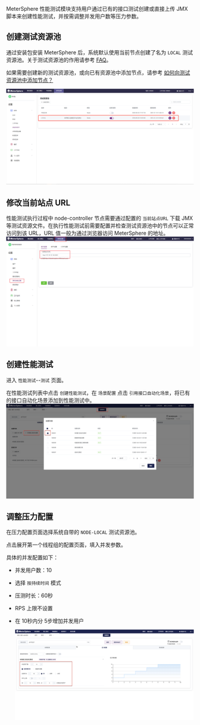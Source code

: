 MeterSphere 性能测试模块支持用户通过已有的接口测试创建或直接上传 JMX 脚本来创建性能测试，并按需调整并发用户数等压力参数。

## 创建测试资源池

通过安装包安装 MeterSphere 后，系统默认使用当前节点创建了名为 `LOCAL` 测试资源池。关于测试资源池的作用请参考 [FAQ](../../faq/load_test.md#_1)。

如果需要创建新的测试资源池，或向已有资源池中添加节点，请参考 [如何向测试资源池中添加节点？](../../faq/load_test.md#_2)

![!测试资源池](../../img/system_management/测试资源池.png)

## 修改当前站点 URL

性能测试执行过程中 node-controller 节点需要通过配置的 `当前站点URL` 下载 JMX 等测试资源文件。在执行性能测试前需要配置并检查测试资源池中的节点可以正常访问到该 URL，URL 值一般为通过浏览器访问 MeterSphere 的地址。
![!当前站点URL](../../img/system_management/当前站点URL.png)

## 创建性能测试

进入 `性能测试`--`测试` 页面。

在性能测试列表中点击 `创建性能测试`，在 `场景配置` 点击 `引用接口自动化场景`，将已有的接口自动化场景添加到性能测试中。
![!创建性能测试](../../img/performance/创建性能测试.png)

## 调整压力配置

在压力配置页面选择系统自带的 `NODE-LOCAL` 测试资源池。

点击展开第一个线程组的配置页面，填入并发参数。

具体的并发配置如下：

- 并发用户数：10

- 选择 `按持续时间` 模式

- 压测时长：60秒

- RPS 上限不设置

- 在 10秒内分 5步增加并发用户

  ![!创建性能测试](../../img/performance/配置压力参数.png)

